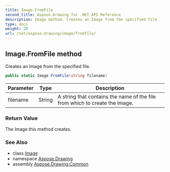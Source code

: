 ```yaml
---
title: Image.FromFile
second_title: Aspose.Drawing for .NET API Reference
description: Image method. Creates an Image from the specified file
type: docs
weight: 20
url: /net/aspose.drawing/image/fromfile/
---
```

## Image.FromFile method

Creates an Image from the specified file.

```csharp
public static Image FromFile(string filename)
```

| Parameter | Type | Description |
| --- | --- | --- |
| filename | String | A string that contains the name of the file from which to create the Image. |

### Return Value

The Image this method creates.

### See Also

* class [Image](../)
* namespace [Aspose.Drawing](../../image/)
* assembly [Aspose.Drawing.Common](../../../)


